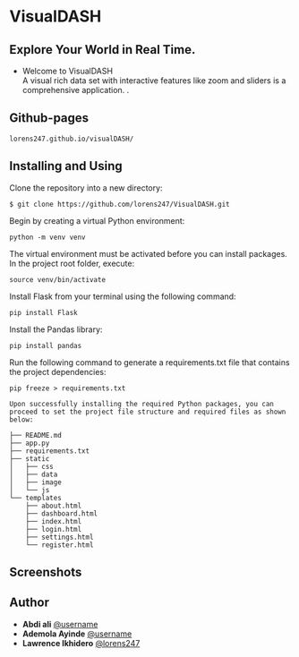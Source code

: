 # VisualDASH
## Explore Your World in Real Time.


* Welcome to VisualDASH</br>
 A visual rich data set with interactive features like zoom and sliders is a comprehensive application.
.

## Github-pages

```
lorens247.github.io/visualDASH/
```


## Installing and Using

Clone the repository into a new directory:

```
$ git clone https://github.com/lorens247/VisualDASH.git
```

Begin by creating a virtual Python environment:

```
python -m venv venv
```


The virtual environment must be activated before you can install packages. In the project root folder, execute:

```
source venv/bin/activate
```

Install Flask from your terminal using the following command:

```
pip install Flask
```

Install the Pandas library:

```
pip install pandas
```

Run the following command to generate a requirements.txt file that contains the project dependencies:

```
pip freeze > requirements.txt
```

```
Upon successfully installing the required Python packages, you can proceed to set the project file structure and required files as shown below:
```

```
├── README.md
├── app.py
├── requirements.txt
├── static
│   ├── css
│   ├── data
│   ├── image
│   └── js
└── templates
    ├── about.html 
    ├── dashboard.html
    ├── index.html
    ├── login.html
    ├── settings.html
    └── register.html 
```    
## Screenshots



## Author

* **Abdi ali** [@username](https://github.com/username)
* **Ademola Ayinde** [@username](https://github.com/username)
* **Lawrence Ikhidero** [@lorens247](https://github.com/lorens247)
